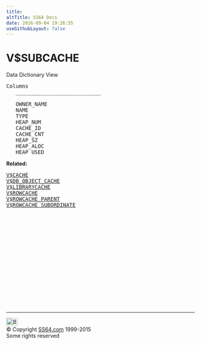 ```yaml
---
title:
altTitle: SS64 Docs
date: 2016-09-04 19:26:55
useGithubLayout: false
---
```

<!-- #BeginLibraryItem "/Library/head_orav.lbi" --><!-- #EndLibraryItem --><h1>V$SUBCACHE </h1>  
 <p> Data Dictionary View </p> 
 
<pre>Columns
   ___________________________
 
   OWNER_NAME
   NAME
   TYPE
   HEAP_NUM
   CACHE_ID
   CACHE_CNT
   HEAP_SZ
   HEAP_ALOC
   HEAP_USED
</pre>
<p><b>Related:</b></p><pre><a href="V$CACHE.html">V$CACHE</a>
<a href="V$DB_OBJECT_CACHE.html">V$DB_OBJECT_CACHE</a> 
<a href="V$LIBRARYCACHE.html">V$LIBRARYCACHE</a> 
<a href="V$ROWCACHE.html">V$ROWCACHE</a> 
<a href="V$ROWCACHE_PARENT.html">V$ROWCACHE_PARENT</a> 
<a href="V$ROWCACHE_SUBORDINATE.html">V$ROWCACHE_SUBORDINATE</a> 
</pre><!-- #BeginLibraryItem "/Library/foot_orad.lbi" --><p>
<!-- oracle-footer -->
<ins class="adsbygoogle" style="display:inline-block;width:300px;height:250px" data-ad-client="ca-pub-6140977852749469" data-ad-slot="4275490898"></ins>
<script>
(adsbygoogle = window.adsbygoogle || []).push({});
</script></p>
<hr>
<div id="bl" class="footer"><a href="V$SUBCACHE.html#"><img src="../images/top.png" width="30" height="22" alt="Back to the Top"></a></div>
<div id="br" class="footer, tagline">© Copyright <a href="../index.html">SS64.com</a> 1999-2015<br>
Some rights reserved</div>
<!-- #EndLibraryItem -->

